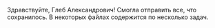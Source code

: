 Здравствуйте, Глеб Александрович! Смогла отправить все, что сохранилось. 
В некоторых файлах содержится по несколько задач. 
